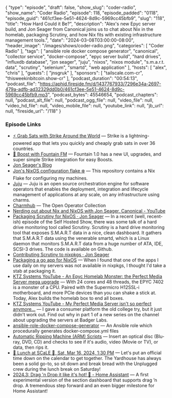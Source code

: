 {
  "type": "episode",
  "draft": false,
  "show_slug": "coder-radio",
  "show_name": "Coder Radio",
  "episode": 118,
  "episode_padded": "0118",
  "episode_guid": "461cf3ee-5e51-4624-8d9c-5969cc45bfb9",
  "slug": "118",
  "title": "How Hard Could it Be?",
  "description": "Alex's new Epyc server build, and Jon Seager from Canonical joins us to chat about Nix in the homelab, packaging Scrutiny, and how Nix fits with existing infrastructure management tools.",
  "date": "2024-03-08T03:00:00-08:00",
  "header_image": "/images/shows/coder-radio.png",
  "categories": [
    "Coder Radio"
  ],
  "tags": [
    "ansible role docker compose generator",
    "canonical",
    "collector service",
    "docker-compose",
    "epyc server build",
    "hard drives",
    "influxdb database",
    "jon seager",
    "juju",
    "nixos",
    "nixos module",
    "s.m.a.r.t. data",
    "scrutiny",
    "selenium",
    "smartd",
    "web application"
  ],
  "hosts": [
    "alex",
    "chris"
  ],
  "guests": [
    "jnsgruk"
  ],
  "sponsors": [
    "tailscale.com-cr",
    "thisweekinbitcoin.show-cr"
  ],
  "podcast_duration": "00:54:13",
  "podcast_file": "https://aphid.fireside.fm/d/1437767933/7296e34a-2697-479a-adfb-ad32329dd0b0/461cf3ee-5e51-4624-8d9c-5969cc45bfb9.mp3",
  "podcast_bytes": 45546654,
  "podcast_chapters": null,
  "podcast_alt_file": null,
  "podcast_ogg_file": null,
  "video_file": null,
  "video_hd_file": null,
  "video_mobile_file": null,
  "youtube_link": null,
  "jb_url": null,
  "fireside_url": "/118"
}


### Episode Links

  * [⚡ Grab Sats with Strike Around the World](https://strike.me/download/ "⚡ Grab Sats with Strike Around the World") — Strike is a lightning-powered app that lets you quickly and cheaply grab sats in over 36 countries. 
  * [🎉 Boost with Fountain FM](https://www.fountain.fm/ "🎉 Boost with Fountain FM") — Fountain 1.0 has a new UI, upgrades, and super simple Strike integration for easy Boosts.
  * [Jon Seager's Blog](https://jnsgr.uk/posts "Jon Seager's Blog")
  * [Jon's NixOS configuration flake ❄️](https://github.com/jnsgruk/nixos-config "Jon's NixOS configuration flake ❄️") — This repository contains a Nix Flake for configuring my machines.
  * [Juju](https://juju.is/ "Juju") — Juju is an open source orchestration engine for software operators that enables the deployment, integration and lifecycle management of applications at any scale, on any infrastructure using charms.
  * [Charmhub](https://charmhub.io/ "Charmhub") — The Open Operator Collection
  * [Nerding out about Nix and NixOS with Jon Seager, Canonical - YouTube](https://www.youtube.com/watch?v=9l-U2NwbKOc "Nerding out about Nix and NixOS with Jon Seager, Canonical - YouTube")
  * [Packaging Scrutiny for NixOS · Jon Seager](https://jnsgr.uk/2024/02/packaging-scrutiny-for-nixos/ "Packaging Scrutiny for NixOS · Jon Seager") — In a recent (well, recent-ish) episode of the Self Hosted Show, there was some talk of a hard drive monitoring tool called Scrutiny. Scrutiny is a hard drive monitoring tool that exposes S.M.A.R.T data in a nice, clean dashboard. It gathers that S.M.A.R.T data using the venerable smartd, which is a Linux daemon that monitors S.M.A.R.T data from a huge number of ATA, IDE, SCSI-3 drives. The code is available on Github.
  * [Contributing Scrutiny to nixpkgs · Jon Seager](https://jnsgr.uk/2024/02/contributing-scrutiny-to-nixpkgs/ "Contributing Scrutiny to nixpkgs · Jon Seager")
  * [Packaging a go app for NixOS](https://blog.ktz.me/packaging-a-go-app-for-nixos/ "Packaging a go app for NixOS") — When I found that one of the apps I use daily on my servers was not available in nixpkgs, I thought I'd take a stab at packaging it. 
  * [KTZ Systems YouTube - An Epyc Homelab Monster: the Perfect Media Server mega upgrade](https://youtu.be/91dp5l44X8A "KTZ Systems YouTube - An Epyc Homelab Monster: the Perfect Media Server mega upgrade") — With 24 cores and 48 threads, the EPYC 7402 is a monster of a CPU. Paired with the Supermicro H12SSL-i motherboard, and more PCIe devices than you can shake a stick at. Today, Alex builds the homelab box to end all boxes.
  * [KTZ Systems YouTube - My Perfect Media Server isn't so perfect anymore...](https://youtu.be/B2cjMSVRC-c "KTZ Systems YouTube - My Perfect Media Server isn't so perfect anymore...") — I gave a consumer platform the old college try, but it just didn't work out. Find out why in part 1 of a new series on the channel about upgrading the servers at Badger Labs.
  * [ansible-role-docker-compose-generator](https://github.com/ironicbadger/ansible-role-docker-compose-generator "ansible-role-docker-compose-generator") — An Ansible role which procedurally generates docker-compose.yml files
  * [Automatic Ripping Machine (ARM) Scripts](https://github.com/automatic-ripping-machine/automatic-ripping-machine "Automatic Ripping Machine \(ARM\) Scripts") — Insert an optical disc (Blu-ray, DVD, CD) and checks to see if it's audio, video (Movie or TV), or data, then rips it.
  * [🍔 Lunch at SCaLE 🍇, Sat, Mar 16, 2024, 1:30 PM](https://www.meetup.com/jupiterbroadcasting/events/298780542/ "🍔 Lunch at SCaLE 🍇, Sat, Mar 16, 2024, 1:30 PM") — Let's put an official time down on the calendar to get together. The Yardhouse has always been a solid go-to, so sit down and break bread with the Unplugged crew during the lunch break on Saturday!
  * [2024.3: Drag 'n Drop it like it's hot! 🎉 - Home Assistant](https://www.home-assistant.io/blog/2024/03/06/release-20243/ "2024.3: Drag 'n Drop it like it's hot! 🎉 - Home Assistant") — A first experimental version of the section dashboard that supports drag ’n drop. A tremendous step forward and an even bigger milestone for Home Assistant!


